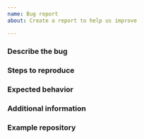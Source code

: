 ```yaml
---
name: Bug report
about: Create a report to help us improve

---
```


<!-- ⚠️⚠️ Do Not Delete This! bug_report_template ⚠️⚠️ -->
<!-- Please search existing issues to avoid creating duplicates. -->

### Describe the bug
<!-- A clear and concise description of what the bug is -->

### Steps to reproduce
<!-- Steps to reproduce the behavior -->

### Expected behavior
<!-- A clear and concise description of what you expected to happen -->

### Additional information
<!-- For instance, workspace IDs; URLs; relevant logs from terminals or the browser's devtool console -->

### Example repository
<!-- For instance, the repository where the error occurred -->
